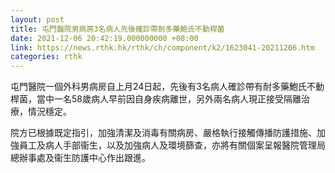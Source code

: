 ```yaml
---
layout: post
title: 屯門醫院男病房3名病人先後確診帶耐多藥鮑氏不動桿菌
date: 2021-12-06 20:42:19.000000000 +08:00
link: https://news.rthk.hk/rthk/ch/component/k2/1623041-20211206.htm
categories: rthk
---
```


屯門醫院一個外科男病房自上月24日起，先後有3名病人確診帶有耐多藥鮑氏不動桿菌，當中一名58歲病人早前因自身疾病離世，另外兩名病人現正接受隔離治療，情況穩定。

院方已根據既定指引，加強清潔及消毒有關病房、嚴格執行接觸傳播防護措施、加強員工及病人手部衞生，以及加強病人及環境篩查，亦將有關個案呈報醫院管理局總辦事處及衞生防護中心作出跟進。
